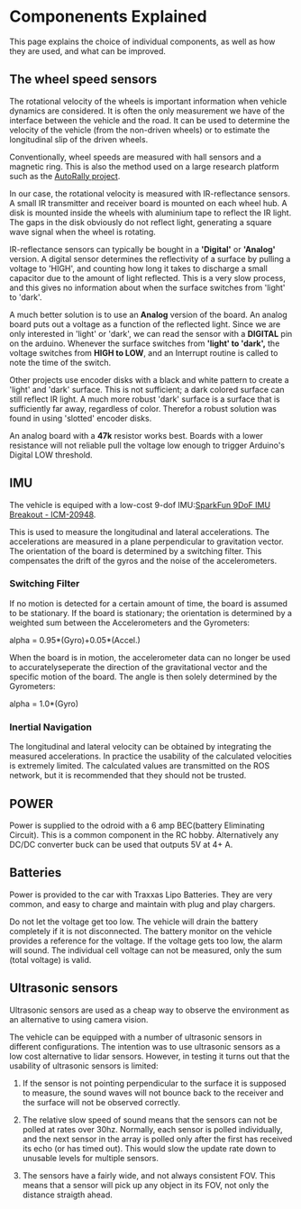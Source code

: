 # Componenents Explained

This page explains the choice of individual components, as well as how they are used, and what can be improved.

## The wheel speed sensors 
The rotational velocity of the wheels is important information when vehicle dynamics are considered. It is often the only measurement we have of the interface between the vehicle and the road.
It can be used to determine the velocity of the vehicle (from the non-driven wheels) or to estimate the longitudinal slip of the driven wheels.

Conventionally, wheel speeds are measured with hall sensors and a magnetic ring. This is also the method used on a large research platform such as the [AutoRally project](https://autorally.github.io/).

In our case, the rotational velocity is measured with IR-reflectance sensors. A small IR transmitter and receiver board is mounted on each wheel hub. A disk is mounted inside the wheels with aluminium tape to reflect the IR light. The gaps in the disk obviously do not reflect light, generating a square wave signal when the wheel is rotating.

IR-reflectance sensors can typically be bought in a **'Digital'** or **'Analog'** version. 
A digital sensor determines the reflectivity of a surface by pulling a voltage to 'HIGH', and counting how long it takes to discharge a small capacitor due to the amount of light reflected. This is a very slow process, and this gives no information about when the surface switches from 'light' to 'dark'. 

A much better solution is to use an **Analog** version of the board. An analog board puts out a voltage as a function of the reflected light. Since we are only interested in 'light' or 'dark', we can read the sensor with a **DIGITAL** pin on the arduino. Whenever the surface switches from **'light' to 'dark',** the voltage switches from **HIGH to LOW**, and an Interrupt routine is called to note the time of the switch.

Other projects use encoder disks with a black and white pattern to create a 'light' and 'dark' surface. This is not sufficient; a dark colored surface can still reflect IR light. A much more robust 'dark' surface is a surface that is sufficiently far away, regardless of color. Therefor a robust solution was found in using 'slotted' encoder disks.

An analog board with a **47k** resistor works best. Boards with a lower resistance will not reliable pull the voltage low enough to trigger Arduino's Digital LOW threshold.

## IMU

The vehicle is equiped with a low-cost 9-dof IMU:[SparkFun 9DoF IMU Breakout - ICM-20948](https://www.sparkfun.com/products/15335). 

This is used to measure the longitudinal and lateral accelerations.
The accelerations are measured in a plane perpendicular to gravitation vector. The orientation of the board is determined by a switching filter. This compensates the drift of the gyros and the noise of the accelerometers.

### Switching Filter	
If no motion is detected for a certain amount of time, the board is assumed to be stationary.
If the board is stationary; the orientation is determined by a weighted sum between the Accelerometers and the Gyrometers:

alpha = 0.95*(Gyro)+0.05*(Accel.)

When the board is in motion, the accelerometer data can no longer be used to accuratelyseperate the direction of the gravitational vector and the specific motion of the board. The angle is then solely determined by the Gyrometers:

alpha = 1.0*(Gyro)

### Inertial Navigation
The longitudinal and lateral velocity can be obtained by integrating the measured accelerations. In practice the usability of the calculated velocities is extremely limited. The calculated values are transmitted on the ROS network, but it is recommended that they should not be trusted.

## POWER
Power is supplied to the odroid with a 6 amp BEC(battery Eliminating Circuit). This is a common component in the RC hobby. Alternatively any DC/DC converter buck can be used that outputs 5V at 4+ A.

## Batteries
Power is provided to the car with Traxxas Lipo Batteries. They are very common, and easy to charge and maintain with plug and play chargers.

Do not let the voltage get too low. The vehicle will drain the battery completely if it is not disconnected. The battery monitor on the vehicle provides a reference for the voltage. If the voltage gets too low, the alarm will sound. 
The individual cell voltage can not be measured, only the sum (total voltage) is valid.

## Ultrasonic sensors
Ultrasonic sensors are used as a cheap way to observe the environment as an alternative to using camera vision. 

The vehicle can be equipped with a number of ultrasonic sensors in different configurations. The intention was to use ultrasonic sensors as a low cost alternative to lidar sensors. However, in testing it turns out that the usability of ultrasonic sensors is limited:

1. If the sensor is not pointing perpendicular to the surface it is supposed to measure, the sound waves will not bounce back to the receiver and the surface will not be observed correctly.

2. The relative slow speed of sound means that the sensors can not be polled at rates over 30hz. Normally, each sensor is polled individually, and the next sensor in the array is polled only after the first has received its echo (or has timed out). This would slow the update rate down to unusable levels for multiple sensors. 

3. The sensors have a fairly wide, and not always consistent FOV. This means that a sensor will pick up any object in its FOV, not only the distance straigth ahead.
